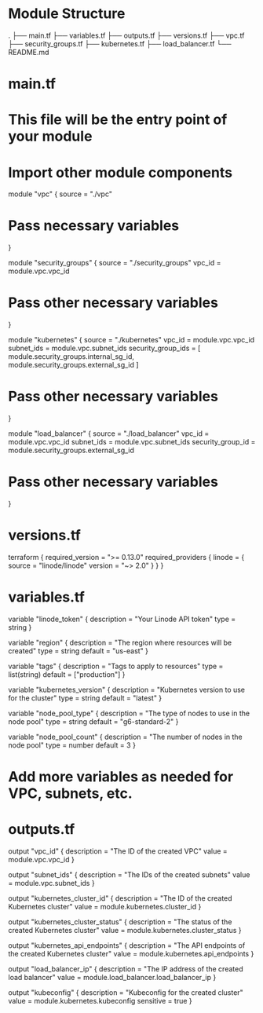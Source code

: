 # Module Structure
.
├── main.tf
├── variables.tf
├── outputs.tf
├── versions.tf
├── vpc.tf
├── security_groups.tf
├── kubernetes.tf
├── load_balancer.tf
└── README.md

# main.tf
# This file will be the entry point of your module

# Import other module components
module "vpc" {
  source = "./vpc"
  # Pass necessary variables
}

module "security_groups" {
  source = "./security_groups"
  vpc_id = module.vpc.vpc_id
  # Pass other necessary variables
}

module "kubernetes" {
  source = "./kubernetes"
  vpc_id = module.vpc.vpc_id
  subnet_ids = module.vpc.subnet_ids
  security_group_ids = [
    module.security_groups.internal_sg_id,
    module.security_groups.external_sg_id
  ]
  # Pass other necessary variables
}

module "load_balancer" {
  source = "./load_balancer"
  vpc_id = module.vpc.vpc_id
  subnet_ids = module.vpc.subnet_ids
  security_group_id = module.security_groups.external_sg_id
  # Pass other necessary variables
}

# versions.tf
terraform {
  required_version = ">= 0.13.0"
  required_providers {
    linode = {
      source  = "linode/linode"
      version = "~> 2.0"
    }
  }
}

# variables.tf
variable "linode_token" {
  description = "Your Linode API token"
  type        = string
}

variable "region" {
  description = "The region where resources will be created"
  type        = string
  default     = "us-east"
}

variable "tags" {
  description = "Tags to apply to resources"
  type        = list(string)
  default     = ["production"]
}

variable "kubernetes_version" {
  description = "Kubernetes version to use for the cluster"
  type        = string
  default     = "latest"
}

variable "node_pool_type" {
  description = "The type of nodes to use in the node pool"
  type        = string
  default     = "g6-standard-2"
}

variable "node_pool_count" {
  description = "The number of nodes in the node pool"
  type        = number
  default     = 3
}

# Add more variables as needed for VPC, subnets, etc.

# outputs.tf
output "vpc_id" {
  description = "The ID of the created VPC"
  value       = module.vpc.vpc_id
}

output "subnet_ids" {
  description = "The IDs of the created subnets"
  value       = module.vpc.subnet_ids
}

output "kubernetes_cluster_id" {
  description = "The ID of the created Kubernetes cluster"
  value       = module.kubernetes.cluster_id
}

output "kubernetes_cluster_status" {
  description = "The status of the created Kubernetes cluster"
  value       = module.kubernetes.cluster_status
}

output "kubernetes_api_endpoints" {
  description = "The API endpoints of the created Kubernetes cluster"
  value       = module.kubernetes.api_endpoints
}

output "load_balancer_ip" {
  description = "The IP address of the created load balancer"
  value       = module.load_balancer.load_balancer_ip
}

output "kubeconfig" {
  description = "Kubeconfig for the created cluster"
  value       = module.kubernetes.kubeconfig
  sensitive   = true
}

